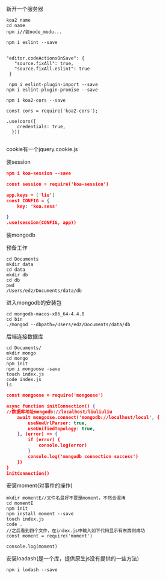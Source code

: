 新开一个服务器



```shell
koa2 name
cd name
npm i//装node_modu...
```



```shell
npm i eslint --save


"editor.codeActionsOnSave": {
   "source.fixAll": true,
   "source.fixAll.eslint": true
 }
 
 npm i eslint-plugin-import --save 
npm i eslint-plugin-promise --save

```



```shell
npm i koa2-cors --save

const cors = require('koa2-cors');

.use(cors({
    credentials: true,
  }))


```

cookie有一个jquery.cookie.js

装session

```json
npm i koa-session --save

const session = require('koa-session')

app.keys = ['liu']
const CONFIG = {
    key: 'koa.sess'

}
.use(session(CONFIG, app))


```

装mongodb

预备工作

```shell
cd Documents
mkdir data
cd data
mkdir db
cd db
pwd
/Users/edz/Documents/data/db
```

进入mongodb的安装包

```shell
cd mongodb-macos-x86_64-4.4.0
cd bin
./mongod --dbpath=/Users/edz/Documents/data/db
```



后端连接数据库

```shell
cd Documents/
mkdir mongo
cd mongo
npm init
npm i mongoose -save
touch index.js
code index.js
ls
```

```json
const mongoose = require('mongoose')

async function initConnection() {
//数据库地址mongodb://localhost/liuliuliu
    await mongoose.connect('mongodb://localhost/local', {
        useNewUrlParser: true,
        useUnifiedTopology: true,
    }, (error) => {
        if (error) {
            console.log(error)
        }
        console.log('mongodb connection success')
    })
}
initConnection()
```

安装moment(对事件的操作)

```shell
mkdir momentE//文件名最好不要是moment，不然会混淆
cd momentE
npm init
npm install moment --save
touch index.js
code .
//之后看到四个文件，在index.js中输入如下代码显示有东西则成功
const moment = require('moment')

console.log(moment)
```

安装loadash(是一个库，提供原生js没有提供的一些方法)

```
npm i lodash --save
```

